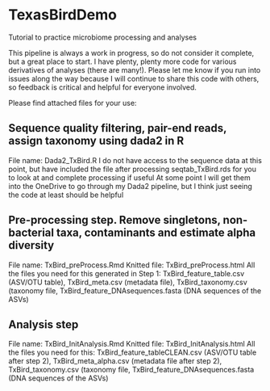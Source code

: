 # TexasBirdDemo
 Tutorial to practice microbiome processing and analyses


This pipeline is always a work in progress, so do not consider it complete, but a great place to start. I have plenty, plenty more code for various derivatives of analyses (there are many!). Please let me know if you run into issues along the way because I will continue to share this code with others, so feedback is critical and helpful for everyone involved. 
 
Please find attached files for your use:
 
## Sequence quality filtering, pair-end reads, assign taxonomy using dada2 in R
File name: Dada2_TxBird.R
I do not have access to the sequence data at this point, but have included the file after processing seqtab_TxBird.rds for you to look at and complete processing if useful
At some point I will get them into the OneDrive to go through my Dada2 pipeline, but I think just seeing the code at least should be helpful

## Pre-processing step. Remove singletons, non-bacterial taxa, contaminants and estimate alpha diversity
File name: TxBird_preProcess.Rmd
Knitted file: TxBird_preProcess.html
All the files you need for this generated in Step 1: TxBird_feature_table.csv (ASV/OTU table), TxBird_meta.csv (metadata file), TxBird_taxonomy.csv (taxonomy file, TxBird_feature_DNAsequences.fasta (DNA sequences of the ASVs)

## Analysis step
File name: TxBird_InitAnalysis.Rmd
Knitted file: TxBird_InitAnalysis.html
All the files you need for this: TxBird_feature_tableCLEAN.csv (ASV/OTU table after step 2), TxBird_meta_alpha.csv (metadata file after step 2), TxBird_taxonomy.csv (taxonomy file, TxBird_feature_DNAsequences.fasta (DNA sequences of the ASVs)
